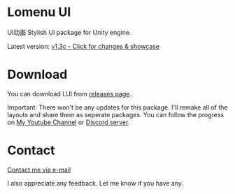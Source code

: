 # Lomenu UI

UI动画
Stylish UI package for Unity engine.

Latest version: [v1.3c - Click for changes & showcase](https://youtu.be/3uyms7Ahekc)

# Download
You can download LUI from [releases page](https://github.com/Michsky/lomenui/releases).

Important: There won't be any updates for this package. I'll remake all of the layouts and share them as seperate packages. You can follow the progress on [My Youtube Channel](www.youtube.com/c/michsky) or [Discord server](https://discord.gg/VXpHyUt).

# Contact
[Contact me via e-mail](mailto:isa.steam@outlook.com)

I also appreciate any feedback. Let me know if you have any.
